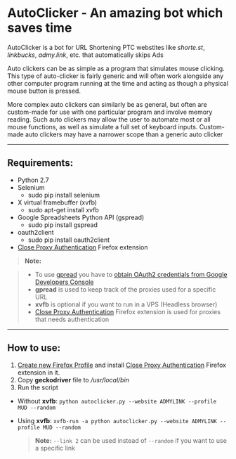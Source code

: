 AutoClicker - An amazing bot which saves time
===========

AutoClicker is a bot for URL Shortening PTC webstites like *shorte.st*, *linkbucks*, *admy.link*, etc. that automatically skips Ads

Auto clickers can be as simple as a program that simulates mouse clicking. This type of auto-clicker is fairly generic and will often work alongside any other computer program running at the time and acting as though a physical mouse button is pressed.

More complex auto clickers can similarly be as general, but often are custom-made for use with one particular program and involve memory reading. Such auto clickers may allow the user to automate most or all mouse functions, as well as simulate a full set of keyboard inputs. Custom-made auto clickers may have a narrower scope than a generic auto clicker

----------


Requirements:
-------------

 - Python 2.7 
 - Selenium
	 - sudo pip install selenium
 - X virtual framebuffer (xvfb)
	 - sudo apt-get install xvfb
 - Google Spreadsheets Python API (gspread)
	 - sudo pip install gspread
 - oauth2client
	 - sudo pip install oauth2client
 - [Close Proxy Authentication](https://addons.mozilla.org/en-US/firefox/addon/close-proxy-authentication/) Firefox extension



> **Note:**

> - To use [gpread](https://github.com/burnash/gspread) you have to [obtain OAuth2 credentials from Google Developers Console](http://gspread.readthedocs.org/en/latest/oauth2.html)
> - **gpread** is used to keep track of the proxies used for a specific URL
> - **xvfb** is optional if you want to run in a VPS (Headless browser)
> - [Close Proxy Authentication](https://addons.mozilla.org/en-US/firefox/addon/close-proxy-authentication/) Firefox extension is used for proxies that needs authentication

----------

How to use:
-------------------

 1. [Create new Firefox Profile](https://support.mozilla.org/en-US/kb/profile-manager-create-and-remove-firefox-profiles) and install [Close Proxy Authentication](https://addons.mozilla.org/en-US/firefox/addon/close-proxy-authentication/) Firefox extension in it.
 2.  Copy **geckodriver** file to */usr/local/bin*
 3. Run the script
 - Without **xvfb**:
 `python autoclicker.py --website ADMYLINK --profile MUD --random` 
 
 - Using **xvfb**:
 `xvfb-run -a python autoclicker.py --website ADMYLINK --profile MUD --random`

    > **Note:**  `--link 2` can be used instead of `--random` if you want to use a specific link
